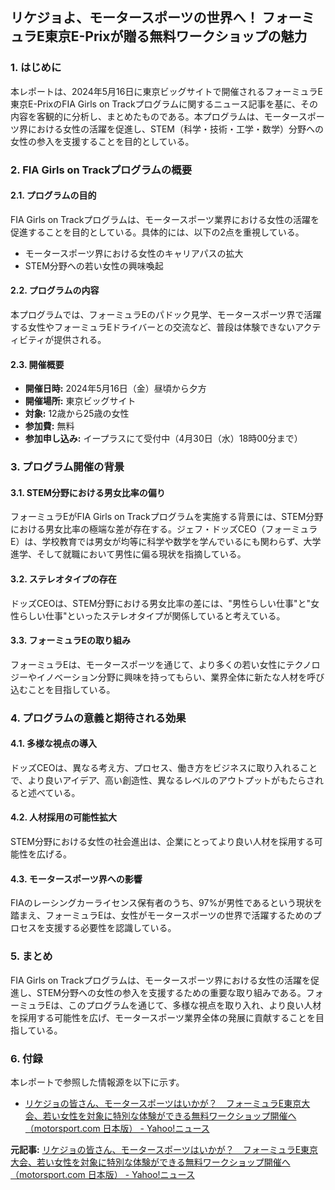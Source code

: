 ## リケジョよ、モータースポーツの世界へ！ フォーミュラE東京E-Prixが贈る無料ワークショップの魅力

### 1. はじめに

本レポートは、2024年5月16日に東京ビッグサイトで開催されるフォーミュラE東京E-PrixのFIA Girls on Trackプログラムに関するニュース記事を基に、その内容を客観的に分析し、まとめたものである。本プログラムは、モータースポーツ界における女性の活躍を促進し、STEM（科学・技術・工学・数学）分野への女性の参入を支援することを目的としている。

### 2. FIA Girls on Trackプログラムの概要

#### 2.1. プログラムの目的

FIA Girls on Trackプログラムは、モータースポーツ業界における女性の活躍を促進することを目的としている。具体的には、以下の2点を重視している。

* モータースポーツ界における女性のキャリアパスの拡大
* STEM分野への若い女性の興味喚起

#### 2.2. プログラムの内容

本プログラムでは、フォーミュラEのパドック見学、モータースポーツ界で活躍する女性やフォーミュラEドライバーとの交流など、普段は体験できないアクティビティが提供される。

#### 2.3. 開催概要

* **開催日時:** 2024年5月16日（金）昼頃から夕方
* **開催場所:** 東京ビッグサイト
* **対象:** 12歳から25歳の女性
* **参加費:** 無料
* **参加申し込み:** イープラスにて受付中（4月30日（水）18時00分まで）

### 3. プログラム開催の背景

#### 3.1. STEM分野における男女比率の偏り

フォーミュラEがFIA Girls on Trackプログラムを実施する背景には、STEM分野における男女比率の極端な差が存在する。ジェフ・ドッズCEO（フォーミュラE）は、学校教育では男女が均等に科学や数学を学んでいるにも関わらず、大学進学、そして就職において男性に偏る現状を指摘している。

#### 3.2. ステレオタイプの存在

ドッズCEOは、STEM分野における男女比率の差には、"男性らしい仕事"と"女性らしい仕事"といったステレオタイプが関係していると考えている。

#### 3.3. フォーミュラEの取り組み

フォーミュラEは、モータースポーツを通じて、より多くの若い女性にテクノロジーやイノベーション分野に興味を持ってもらい、業界全体に新たな人材を呼び込むことを目指している。

### 4. プログラムの意義と期待される効果

#### 4.1. 多様な視点の導入

ドッズCEOは、異なる考え方、プロセス、働き方をビジネスに取り入れることで、より良いアイデア、高い創造性、異なるレベルのアウトプットがもたらされると述べている。

#### 4.2. 人材採用の可能性拡大

STEM分野における女性の社会進出は、企業にとってより良い人材を採用する可能性を広げる。

#### 4.3. モータースポーツ界への影響

FIAのレーシングカーライセンス保有者のうち、97%が男性であるという現状を踏まえ、フォーミュラEは、女性がモータースポーツの世界で活躍するためのプロセスを支援する必要性を認識している。

### 5. まとめ

FIA Girls on Trackプログラムは、モータースポーツ界における女性の活躍を促進し、STEM分野への女性の参入を支援するための重要な取り組みである。フォーミュラEは、このプログラムを通じて、多様な視点を取り入れ、より良い人材を採用する可能性を広げ、モータースポーツ業界全体の発展に貢献することを目指している。

### 6. 付録

本レポートで参照した情報源を以下に示す。

* [リケジョの皆さん、モータースポーツはいかが？　フォーミュラE東京大会、若い女性を対象に特別な体験ができる無料ワークショップ開催へ（motorsport.com 日本版） - Yahoo!ニュース](https://news.yahoo.co.jp/articles/677075014621f531643218576160469794206608)


**元記事:** [リケジョの皆さん、モータースポーツはいかが？　フォーミュラE東京大会、若い女性を対象に特別な体験ができる無料ワークショップ開催へ（motorsport.com 日本版） - Yahoo!ニュース](https://news.yahoo.co.jp/articles/8e3886ba76f2eee19e643b03f72b8e1afef4b077)